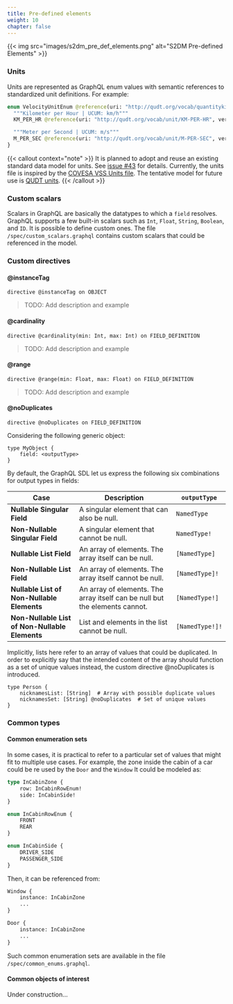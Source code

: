 ```yaml
---
title: Pre-defined elements
weight: 10
chapter: false
---
```


{{< img src="images/s2dm_pre_def_elements.png" alt="S2DM Pre-defined Elements" >}}

### Units
Units are represented as GraphQL enum values with semantic references to standardized unit definitions. For example:
```graphql
enum VelocityUnitEnum @reference(uri: "http://qudt.org/vocab/quantitykind/Velocity", versionTag: "3.1.5") {
  """Kilometer per Hour | UCUM: km/h"""
  KM_PER_HR @reference(uri: "http://qudt.org/vocab/unit/KM-PER-HR", versionTag: "3.1.5")

  """Meter per Second | UCUM: m/s"""
  M_PER_SEC @reference(uri: "http://qudt.org/vocab/unit/M-PER-SEC", versionTag: "3.1.5")
}
```

{{< callout context="note" >}}
It is planned to adopt and reuse an existing standard data model for units. See [issue #43](https://github.com/COVESA/s2dm/issues/43) for details.
Currently, the units file is inspired by the [COVESA VSS Units file](https://github.com/COVESA/vehicle_signal_specification/blob/main/spec/units.md).
The tentative model for future use is [QUDT units](http://www.qudt.org/doc/DOC_VOCAB-UNITS-ALL.html).
{{< /callout >}}


### Custom scalars
Scalars in GraphQL are basically the datatypes to which a `field` resolves.
GraphQL supports a few built-in scalars such as `Int`, `Float`, `String`, `Boolean`, and `ID`.
It is possible to define custom ones.
The file `/spec/custom_scalars.graphql` contains custom scalars that could be referenced in the model.

### Custom directives


#### @instanceTag
```gql
directive @instanceTag on OBJECT
```
> TODO: Add description and example
#### @cardinality
```gql
directive @cardinality(min: Int, max: Int) on FIELD_DEFINITION
```
> TODO: Add description and example
#### @range
```gql
directive @range(min: Float, max: Float) on FIELD_DEFINITION
```
> TODO: Add description and example
#### @noDuplicates
```gql
directive @noDuplicates on FIELD_DEFINITION
```
Considering the following generic object:
```gql
type MyObject {
    field: <outputType>
}
```
By default, the GraphQL SDL let us express the following six combinations for output types in fields:


| Case | Description | `outputType`|
|----------|----------|----------|
| **Nullable Singular Field**   | A singular element that can also be null.   | `NamedType`   |
| **Non-Nullable Singular Field**   | A singular element that cannot be null.   | `NamedType!`   |
| **Nullable List Field**   | An array of elements. The array itself can be null.   | `[NamedType]`   |
| **Non-Nullable List Field**   | An array of elements. The array itself cannot be null.   | `[NamedType]!`   |
| **Nullable List of Non-Nullable Elements**   | An array of elements. The array itself can be null but the elements cannot.   | `[NamedType!]`   |
| **Non-Nullable List of Non-Nullable Elements**   | List and elements in the list cannot be null.   | `[NamedType!]!`   |

Implicitly, lists here refer to an array of values that could be duplicated.
In order to explicitly say that the intended content of the array should function as a set of unique values instead, the custom directive @noDuplicates is introduced.
```gql
type Person {
    nicknamesList: [String]  # Array with possible duplicate values
    nicknamesSet: [String] @noDuplicates  # Set of unique values
}
```

### Common types

#### Common enumeration sets
In some cases, it is practical to refer to a particular set of values that might fit to multiple use cases.
For example, the zone inside the cabin of a car could be re used by the `Door` and the `Window`
It could be modeled as:
```graphql
type InCabinZone {
    row: InCabinRowEnum!
    side: InCabinSide!
}

enum InCabinRowEnum {
    FRONT
    REAR
}

enum InCabinSide {
    DRIVER_SIDE
    PASSENGER_SIDE
}
```

Then, it can be referenced from:
```graphql
Window {
    instance: InCabinZone
    ...
}

Door {
    instance: InCabinZone
    ...
}
```
Such common enumeration sets are available in the file `/spec/common_enums.graphql`.

#### Common objects of interest
Under construction...
